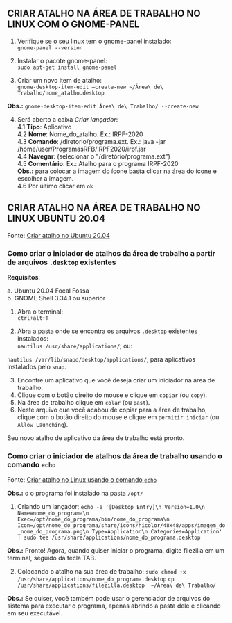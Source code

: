 ## CRIAR ATALHO NA ÁREA DE TRABALHO NO LINUX COM O GNOME-PANEL

1. Verifique se o seu linux tem o gnome-panel instalado:  
`gnome-panel --version`

2. Instalar o pacote gnome-panel:  
`sudo apt-get install gnome-panel`

3. Criar um novo item de atalho:  
`gnome-desktop-item-edit –create-new ~/Área\ de\ Trabalho/nome_atalho.desktop`

**Obs.:** `gnome-desktop-item-edit Área\ de\ Trabalho/ --create-new`  

4. Será aberto a caixa *Criar lançador*:  
4.1 **Tipo**: Aplicativo  
4.2 **Nome**: Nome_do_atalho. Ex.: IRPF-2020  
4.3 **Comando**: <comando> /diretorio/programa.ext. Ex.: java -jar /home/user/ProgramasRFB/IRPF2020/irpf.jar  
4.4 **Navegar**: (selecionar o "/diretório/programa.ext")  
4.5 **Comentário**: Ex.: Atalho para o programa IRPF-2020  
**Obs.:** para colocar a imagem do ícone basta clicar na área do ícone e escolher a imagem.  
4.6 Por último clicar em `ok`


## CRIAR ATALHO NA ÁREA DE TRABALHO NO LINUX UBUNTU 20.04

Fonte: [Criar atalho no Ubuntu 20.04](https://goto-linux.com/pt/2019/11/3/como-criar-o-iniciador-de-atalhos-da-area-de-trabalho-no-ubuntu-20.04-focal-fossa-linux/)  

### Como criar o iniciador de atalhos da área de trabalho a partir de arquivos `.desktop` existentes

**Requisitos**:  

a. Ubuntu 20.04 Focal Fossa  
b. GNOME Shell 3.34.1 ou superior

1. Abra o terminal:  
`ctrl+alt+T`  

2. Abra a pasta onde se encontra os arquivos `.desktop` existentes instalados:  
`nautilus /usr/share/applications/`; ou:  

`nautilus /var/lib/snapd/desktop/applications/`, para aplicativos instalados pelo `snap`.  

3. Encontre um aplicativo que você deseja criar um iniciador na área de trabalho.  
4. Clique com o botão direito do mouse e clique em `copiar` (ou `copy`).  
5. Na área de trabalho clique em `colar` (ou `past`).  
6. Neste arquivo que você acabou de copiar para a área de trabalho, clique com o botão direito do mouse e clique em `permitir iniciar` (ou `Allow Launching`).  

Seu novo atalho de aplicativo da área de trabalho está pronto.

### Como criar o iniciador de atalhos da área de trabalho usando o comando `echo`

Fonte: [Criar atalho no Linux usando o comando `echo`](https://www.edivaldobrito.com.br/como-instalar-o-filezilla-no-linux/)  

**Obs.:** o o programa foi instalado na pasta `/opt/`
  
1. Criando um lançador:
`echo -e '[Desktop Entry]\n Version=1.0\n Name=nome_do_programa\n Exec=/opt/nome_do_programa/bin/nome_do_programa\n Icon=/opt/nome_do_programa/share/icons/hicolor/48x48/apps/imagem_do_nome_do_programa.png\n Type=Application\n Categories=Application' | sudo tee /usr/share/applications/nome_do_programa.desktop`
 
**Obs.:** Pronto! Agora, quando quiser iniciar o programa, digite filezilla em um terminal, seguido da tecla TAB.
  
2. Colocando o atalho na sua área de trabalho:
`sudo chmod +x /usr/share/applications/nome_do_programa.desktop`
`cp /usr/share/applications/filezilla.desktop  ~/Área\ de\ Trabalho/`
  
**Obs.:** Se quiser, você também pode usar o gerenciador de arquivos do sistema para executar o programa, apenas abrindo a pasta dele e clicando em seu executável.
